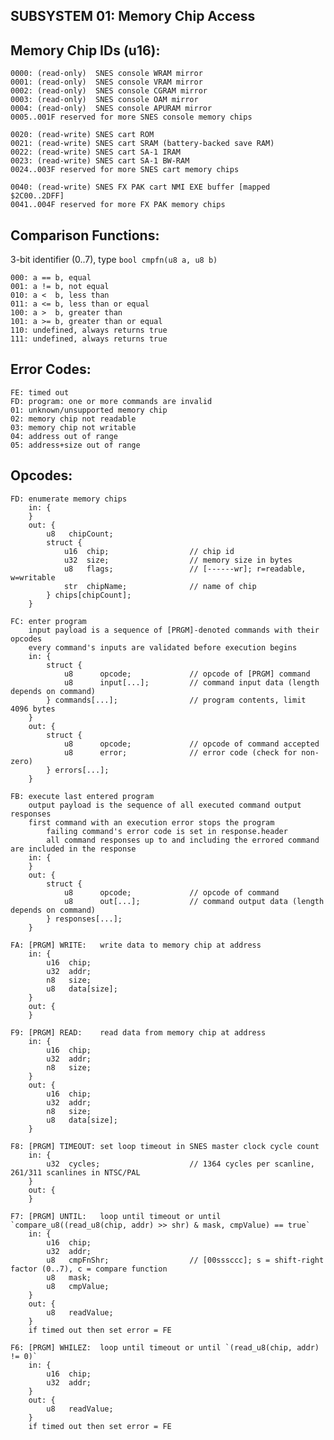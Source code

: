 SUBSYSTEM 01: Memory Chip Access
---

Memory Chip IDs (u16):
--
    0000: (read-only)  SNES console WRAM mirror
    0001: (read-only)  SNES console VRAM mirror
    0002: (read-only)  SNES console CGRAM mirror
    0003: (read-only)  SNES console OAM mirror
    0004: (read-only)  SNES console APURAM mirror
    0005..001F reserved for more SNES console memory chips

    0020: (read-write) SNES cart ROM
    0021: (read-write) SNES cart SRAM (battery-backed save RAM)
    0022: (read-write) SNES cart SA-1 IRAM
    0023: (read-write) SNES cart SA-1 BW-RAM
    0024..003F reserved for more SNES cart memory chips

    0040: (read-write) SNES FX PAK cart NMI EXE buffer [mapped $2C00..2DFF]
    0041..004F reserved for more FX PAK memory chips

Comparison Functions:
--
3-bit identifier (0..7), type `bool cmpfn(u8 a, u8 b)`

    000: a == b, equal
    001: a != b, not equal
    010: a <  b, less than
    011: a <= b, less than or equal
    100: a >  b, greater than
    101: a >= b, greater than or equal
    110: undefined, always returns true
    111: undefined, always returns true

Error Codes:
--
    FE: timed out
    FD: program: one or more commands are invalid
    01: unknown/unsupported memory chip
    02: memory chip not readable
    03: memory chip not writable
    04: address out of range
    05: address+size out of range

Opcodes:
--
    FD: enumerate memory chips
        in: {
        }
        out: {
            u8   chipCount;
            struct {
                u16  chip;                  // chip id
                u32  size;                  // memory size in bytes
                u8   flags;                 // [------wr]; r=readable, w=writable
                str  chipName;              // name of chip
            } chips[chipCount];
        }

    FC: enter program
        input payload is a sequence of [PRGM]-denoted commands with their opcodes
        every command's inputs are validated before execution begins
        in: {
            struct {
                u8      opcode;             // opcode of [PRGM] command
                u8      input[...];         // command input data (length depends on command)
            } commands[...];                // program contents, limit 4096 bytes
        }
        out: {
            struct {
                u8      opcode;             // opcode of command accepted
                u8      error;              // error code (check for non-zero)
            } errors[...];
        }

    FB: execute last entered program
        output payload is the sequence of all executed command output responses
        first command with an execution error stops the program
            failing command's error code is set in response.header
            all command responses up to and including the errored command are included in the response
        in: {
        }
        out: {
            struct {
                u8      opcode;             // opcode of command
                u8      out[...];           // command output data (length depends on command)
            } responses[...];
        }

    FA: [PRGM] WRITE:   write data to memory chip at address
        in: {
            u16  chip;
            u32  addr;
            n8   size;
            u8   data[size];
        }
        out: {
        }

    F9: [PRGM] READ:    read data from memory chip at address
        in: {
            u16  chip;
            u32  addr;
            n8   size;
        }
        out: {
            u16  chip;
            u32  addr;
            n8   size;
            u8   data[size];
        }

    F8: [PRGM] TIMEOUT: set loop timeout in SNES master clock cycle count
        in: {
            u32  cycles;                    // 1364 cycles per scanline, 261/311 scanlines in NTSC/PAL
        }
        out: {
        }

    F7: [PRGM] UNTIL:   loop until timeout or until `compare_u8((read_u8(chip, addr) >> shr) & mask, cmpValue) == true`
        in: {
            u16  chip;
            u32  addr;
            u8   cmpFnShr;                  // [00sssccc]; s = shift-right factor (0..7), c = compare function
            u8   mask;
            u8   cmpValue;
        }
        out: {
            u8   readValue;
        }
        if timed out then set error = FE

    F6: [PRGM] WHILEZ:  loop until timeout or until `(read_u8(chip, addr) != 0)`
        in: {
            u16  chip;
            u32  addr;
        }
        out: {
            u8   readValue;
        }
        if timed out then set error = FE
